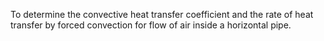 To determine the convective heat transfer coefficient and the rate of heat
transfer by forced convection for flow of air inside a horizontal pipe.
